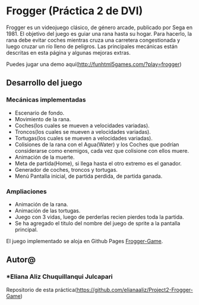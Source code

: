 # Frogger (Práctica 2 de DVI)

Frogger es un videojuego clásico, de género arcade, publicado por Sega en 1981. 
El objetivo del juego es guiar una rana hasta su hogar. Para hacerlo, la rana debe evitar
coches mientras cruza una carretera congestionada y luego cruzar un río lleno de peligros.
Las principales mecánicas están descritas en esta página y algunas mejoras extras.

Puedes jugar una demo aquí(http://funhtml5games.com/?play=frogger) 

## Desarrollo del juego

### Mecánicas implementadas

- Escenario de fondo.
- Movimiento de la rana.
- Coches(los cuales se mueven a velocidades variadas).
- Troncos(los cuales se mueven a velocidades variadas).
- Tortugas(los cuales se mueven a velocidades variadas).
- Colisiones de la rana con el Agua(Water) y los Coches que podrían considerarse 
  como enemigos, cada vez que colisione con ellos muere.
- Animación de la muerte.
- Meta de partida(Home), si llega hasta el otro extremo es el ganador.
- Generador de coches, troncos y tortugas.
- Menú Pantalla inicial, de partida perdida, de partida ganada.

### Ampliaciones
- Animación de la rana.
- Animación de las tortugas.
- Juego con 3 vidas, luego de perderlas recien pierdes toda la partida.
- Se ha agregado el titulo del nombre del juego de sprite a la 
  pantalla principal.


El juego implementado se aloja en Github Pages [Frogger-Game]().

## Autor@
###  *Eliana Aliz Chuquillanqui Julcapari

Repositorio de esta práctica(https://github.com/elianaaliz/Project2-Frogger-Game)
